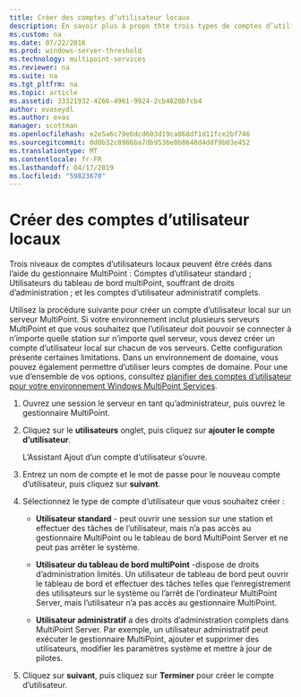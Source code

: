 ```yaml
---
title: Créer des comptes d’utilisateur locaux
description: En savoir plus à propo thte trois types de comptes d’utilisateur dans MultiPoint Services
ms.custom: na
ms.date: 07/22/2016
ms.prod: windows-server-threshold
ms.technology: multipoint-services
ms.reviewer: na
ms.suite: na
ms.tgt_pltfrm: na
ms.topic: article
ms.assetid: 33321932-4266-4961-9924-2cb4620bfcb4
author: evaseydl
ms.author: evas
manager: scottman
ms.openlocfilehash: e2e5a6c79e6dcd603d19ca868df1d11fce2bf746
ms.sourcegitcommit: 0d0b32c8986ba7db9536e0b8648d4ddf9b03e452
ms.translationtype: MT
ms.contentlocale: fr-FR
ms.lasthandoff: 04/17/2019
ms.locfileid: "59823670"
---
```

# <a name="create-local-user-accounts"></a>Créer des comptes d’utilisateur locaux
Trois niveaux de comptes d’utilisateurs locaux peuvent être créés dans l’aide du gestionnaire MultiPoint : Comptes d’utilisateur standard ; Utilisateurs du tableau de bord multiPoint, souffrant de droits d’administration ; et les comptes d’utilisateur administratif complets.  
  
Utilisez la procédure suivante pour créer un compte d’utilisateur local sur un serveur MultiPoint. Si votre environnement inclut plusieurs serveurs MultiPoint et que vous souhaitez que l’utilisateur doit pouvoir se connecter à n’importe quelle station sur n’importe quel serveur, vous devez créer un compte d’utilisateur local sur chacun de vos serveurs. Cette configuration présente certaines limitations. Dans un environnement de domaine, vous pouvez également permettre d’utiliser leurs comptes de domaine. Pour une vue d’ensemble de vos options, consultez [planifier des comptes d’utilisateur pour votre environnement Windows MultiPoint Services](Plan-user-accounts-for-your-MultiPoint-services-environment.md).  
   
1.  Ouvrez une session le serveur en tant qu’administrateur, puis ouvrez le gestionnaire MultiPoint.  
  
2.  Cliquez sur le **utilisateurs** onglet, puis cliquez sur **ajouter le compte d’utilisateur**.  
  
    L’Assistant Ajout d’un compte d’utilisateur s’ouvre.  
  
3.  Entrez un nom de compte et le mot de passe pour le nouveau compte d’utilisateur, puis cliquez sur **suivant**.  
  
4.  Sélectionnez le type de compte d’utilisateur que vous souhaitez créer :  
  
    -   **Utilisateur standard** - peut ouvrir une session sur une station et effectuer des tâches de l’utilisateur, mais n’a pas accès au gestionnaire MultiPoint ou le tableau de bord MultiPoint Server et ne peut pas arrêter le système.  
  
    -   **Utilisateur du tableau de bord multiPoint** -dispose de droits d’administration limités. Un utilisateur de tableau de bord peut ouvrir le tableau de bord et effectuer des tâches telles que l’enregistrement des utilisateurs sur le système ou l’arrêt de l’ordinateur MultiPoint Server, mais l’utilisateur n’a pas accès au gestionnaire MultiPoint.  
  
    -   **Utilisateur administratif** a des droits d’administration complets dans MultiPoint Server. Par exemple, un utilisateur administratif peut exécuter le gestionnaire MultiPoint, ajouter et supprimer des utilisateurs, modifier les paramètres système et mettre à jour de pilotes.  
  
5.  Cliquez sur **suivant**, puis cliquez sur **Terminer** pour créer le compte d’utilisateur.